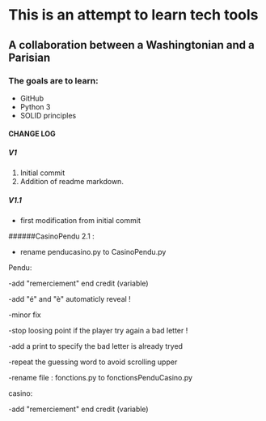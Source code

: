 # This is an attempt to learn tech tools

## A collaboration between a Washingtonian and a Parisian 

### The goals are to learn:
 * GitHub
 * Python 3
 * SOLID principles
 

#### CHANGE LOG
##### V1
 1. Initial commit
 1. Addition of readme markdown.
 
##### V1.1
 - first modification from initial commit  


######CasinoPendu 2.1 :

- rename penducasino.py to CasinoPendu.py

Pendu:

-add "remerciement" end credit (variable)

-add "é" and "è" automaticly reveal !

-minor fix 

-stop loosing point if the player try again a bad letter !

-add a print to specify the bad letter is already tryed

-repeat the guessing word to avoid scrolling upper

-rename file : fonctions.py to fonctionsPenduCasino.py

casino:

-add "remerciement" end credit (variable)